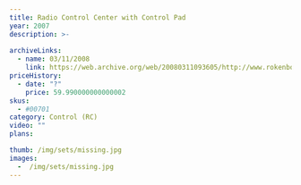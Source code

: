 ```yaml
---
title: Radio Control Center with Control Pad
year: 2007
description: >-
  
archiveLinks:
  - name: 03/11/2008
    link: https://web.archive.org/web/20080311093605/http://www.rokenbok.com/RO_Products/RC/RC_00701.asp
priceHistory:
  - date: "?"
    price: 59.990000000000002
skus:
  - #00701
category: Control (RC)
video: ""
plans:

thumb: /img/sets/missing.jpg
images:
  -  /img/sets/missing.jpg
---
```

